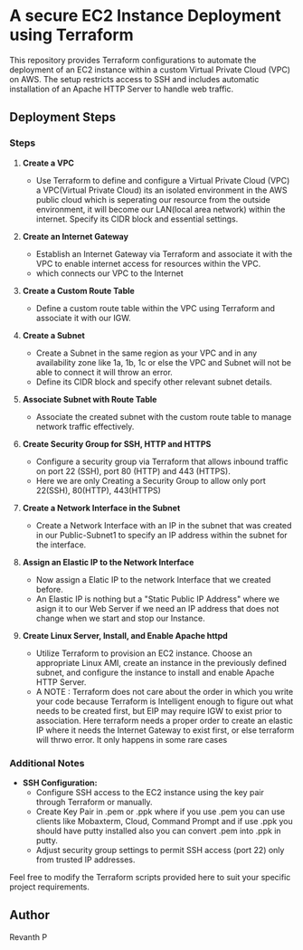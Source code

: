   # A secure EC2 Instance Deployment using Terraform

This repository provides Terraform configurations to automate the deployment of an EC2 instance within a custom Virtual Private Cloud (VPC) on AWS. The setup restricts access to SSH and includes automatic installation of an Apache HTTP Server to handle web traffic.

## Deployment Steps

### Steps

1. **Create a VPC**
   - Use Terraform to define and configure a Virtual Private Cloud (VPC) a VPC(Virtual Private Cloud) its an isolated environment in the AWS public cloud 
     which is seperating our resource from the outside environment, it will become our LAN(local area network) within the internet.
     Specify its CIDR block and essential settings.

2. **Create an Internet Gateway**
   - Establish an Internet Gateway via Terraform and associate it with the VPC to enable internet access for resources within the VPC.
   - which connects our VPC to the Internet

3. **Create a Custom Route Table**
   - Define a custom route table within the VPC using Terraform and associate it with our IGW.

4. **Create a Subnet**
   - Create a Subnet in the same region as your VPC and in any availability zone like 1a, 1b, 1c or else the VPC and Subnet will not be able to connect it will throw an error.
   -  Define its CIDR block and specify other relevant subnet details.

5. **Associate Subnet with Route Table**
   - Associate the created subnet with the custom route table to manage network traffic effectively.

6. **Create Security Group for SSH, HTTP and HTTPS**
   - Configure a security group via Terraform that allows inbound traffic on port 22 (SSH), port 80 (HTTP) and 443 (HTTPS).
   - Here we are only Creating a Security Group to allow only port 22(SSH), 80(HTTP), 443(HTTPS)

7. **Create a Network Interface in the Subnet**
   - Create a Network Interface with an IP in the subnet that was created in our Public-Subnet1 to specify an IP address within the subnet for the interface.

8. **Assign an Elastic IP to the Network Interface**
   - Now assign a Elatic IP to the network Interface that we created before.
   - An Elastic IP is nothing but a "Static Public IP Address" where we asign it to our Web Server if we need an IP address that does not change when we start and stop our Instance. 

9. **Create Linux Server, Install, and Enable Apache httpd**
   - Utilize Terraform to provision an EC2 instance. Choose an appropriate Linux AMI, create an instance in the previously defined subnet, and configure the instance to install and enable Apache HTTP Server.
   - A NOTE : Terraform does not care about the order in which you write your code because Terraform is Intelligent enough to figure out what needs to be created first,
     but EIP may require IGW to exist prior to association. Here terraform needs a proper order to create an elastic IP where it needs the Internet Gateway to exist first, or else terraform will thrwo error. It only happens in some rare cases

### Additional Notes
- **SSH Configuration:**
  - Configure SSH access to the EC2 instance using the key pair through Terraform or manually.
  - Create Key Pair in .pem or .ppk where if you use .pem you can use clients like Mobaxterm, Cloud, Command Prompt and if use .ppk you should have putty installed also you can convert .pem into .ppk in putty.
  - Adjust security group settings to permit SSH access (port 22) only from trusted IP addresses.

Feel free to modify the Terraform scripts provided here to suit your specific project requirements.

## Author
Revanth P
